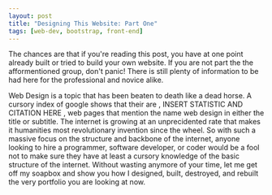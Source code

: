 ```yaml
---
layout: post
title: "Designing This Website: Part One"
tags: [web-dev, bootstrap, front-end]
---
```

The chances are that if you're reading this post, you have at one point already built or tried to build your own website. If you are not part the the afformentioned group, don't panic! There is still plenty of information to be had here for the professional and novice alike.

Web Design is a topic that has been beaten to death like a dead horse. A cursory index of google shows that their are , INSERT STATISTIC AND CITATION HERE , web pages that mention the name web design in either the title or subtitle. The internet is growing at an unprecidented rate that makes it humanities most revolutionary invention since the wheel. So with such a massive focus on the structure and backbone of the internet, anyone looking to hire a programmer, software developer, or coder would be a fool not to make sure they have at least a cursory knowledge of the basic structure of the internet. Without wasting anymore of your time, let me get off my soapbox and show you how I designed, built, destroyed, and rebuilt the very portfolio you are looking at now.
